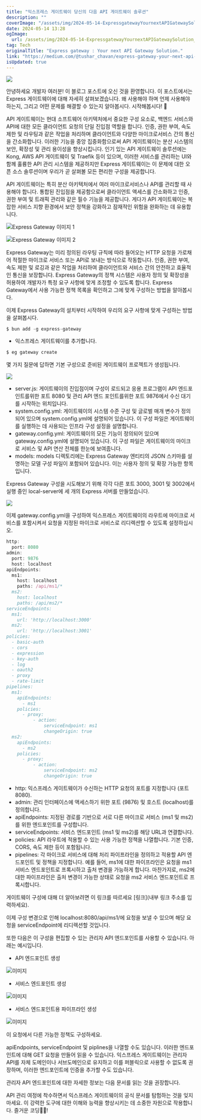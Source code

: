 ```yaml
---
title: "익스프레스 게이트웨이 당신의 다음 API 게이트웨이 솔루션"
description: ""
coverImage: "/assets/img/2024-05-14-ExpressgatewayYournextAPIGatewaySolution_0.png"
date: 2024-05-14 13:28
ogImage: 
  url: /assets/img/2024-05-14-ExpressgatewayYournextAPIGatewaySolution_0.png
tag: Tech
originalTitle: "Express gateway : Your next API Gateway Solution."
link: "https://medium.com/@tushar_chavan/express-gateway-your-next-api-gateway-solution-658587e37e11"
isUpdated: true
---
```





<img src="/assets/img/2024-05-14-ExpressgatewayYournextAPIGatewaySolution_0.png" />

안녕하세요 개발자 여러분! 이 블로그 포스트에 오신 것을 환영합니다. 이 포스트에서는 Express 게이트웨이에 대해 자세히 살펴보겠습니다. 왜 사용해야 하며 언제 사용해야 하는지, 그리고 어떤 문제를 해결할 수 있는지 알아봅시다. 시작해봅시다! 🚀

API 게이트웨이는 현대 소프트웨어 아키텍처에서 중요한 구성 요소로, 백엔드 서비스와 API에 대한 모든 클라이언트 요청의 단일 진입점 역할을 합니다. 인증, 권한 부여, 속도 제한 및 라우팅과 같은 작업을 처리하며 클라이언트와 다양한 마이크로서비스 간의 통신을 간소화합니다. 이러한 기능을 중앙 집중화함으로써 API 게이트웨이는 분산 시스템의 보안, 확장성 및 관리 용이성을 향상시킵니다. 인기 있는 API 게이트웨이 솔루션에는 Kong, AWS API 게이트웨이 및 Traefik 등이 있으며, 이러한 서비스를 관리하는 UI와 함께 훌륭한 API 관리 시스템을 제공하지만 Express 게이트웨이는 이 문제에 대한 오픈 소스 솔루션이며 우리가 곧 살펴볼 모든 편리한 구성을 제공합니다.

API 게이트웨이는 특히 분산 아키텍처에서 여러 마이크로서비스나 API를 관리할 때 사용해야 합니다. 통합된 진입점을 제공함으로써 클라이언트 액세스를 간소화하고 인증, 권한 부여 및 트래픽 관리와 같은 필수 기능을 제공합니다. 게다가 API 게이트웨이는 복잡한 서비스 지향 환경에서 보안 정책을 강화하고 잠재적인 위험을 완화하는 데 유용합니다.




![Express Gateway 이미지 1](/assets/img/2024-05-14-ExpressgatewayYournextAPIGatewaySolution_1.png)

![Express Gateway 이미지 2](/assets/img/2024-05-14-ExpressgatewayYournextAPIGatewaySolution_2.png)

Express Gateway는 미리 정의된 라우팅 규칙에 따라 들어오는 HTTP 요청을 가로채어 적절한 마이크로 서비스 또는 API로 보내는 방식으로 작동합니다. 인증, 권한 부여, 속도 제한 및 로깅과 같은 작업을 처리하여 클라이언트와 서비스 간의 안전하고 효율적인 통신을 보장합니다. Express Gateway의 정책 시스템은 사용자 정의 및 확장성을 허용하여 개발자가 특정 요구 사항에 맞게 조정할 수 있도록 합니다. Express Gateway에서 사용 가능한 정책 목록을 확인하고 그에 맞게 구성하는 방법을 알아봅시다.

이제 Express Gateway의 설치부터 시작하여 우리의 요구 사항에 맞게 구성하는 방법을 살펴봅시다.




```js
$ bun add -g express-gateway
```

- 익스프레스 게이트웨이를 추가합니다.

```js
$ eg gateway create
```

몇 가지 질문에 답하면 기본 구성으로 준비된 게이트웨이 프로젝트가 생성됩니다.



<img src="/assets/img/2024-05-14-ExpressgatewayYournextAPIGatewaySolution_3.png" />

- server.js: 게이트웨이의 진입점이며 구성이 로드되고 응용 프로그램이 API 엔드포인트를위한 포트 8080 및 관리 API 엔드 포인트를위한 포트 9876에서 수신 대기를 시작하는 위치입니다.
- system.config.yml: 게이트웨이의 시스템 수준 구성 및 글로벌 매개 변수가 정의되어 있으며 system.config.yml에 설명되어 있습니다. 이 구성 파일은 게이트웨이를 실행하는 데 사용되는 인프라 구성 설정을 설명합니다.
- gateway.config.yml: 게이트웨이의 모든 기능이 정의되어 있으며 gateway.config.yml에 설명되어 있습니다. 이 구성 파일은 게이트웨이의 마이크로 서비스 및 API 연산 전체를 한눈에 보여줍니다.
- models: models 디렉토리에는 Express Gateway 엔티티의 JSON 스키마를 설명하는 모델 구성 파일이 포함되어 있습니다. 이는 사용자 정의 및 확장 가능한 항목입니다.

Express Gateway 구성을 시도해보기 위해 각각 다른 포트 3000, 3001 및 3002에서 실행 중인 local-server에 세 개의 Express 서버를 만들었습니다.

<img src="/assets/img/2024-05-14-ExpressgatewayYournextAPIGatewaySolution_4.png" />



이제 gateway.config.yml을 구성하여 익스프레스 게이트웨이의 라우트에 마이크로 서비스를 포함시켜서 요청을 지정된 마이크로 서비스로 리디렉션할 수 있도록 설정하십시오.

```js
http:
  port: 8080
admin:
  port: 9876
  host: localhost
apiEndpoints:
  ms1:
    host: localhost
    paths: /api/ms1/*
  ms2:
    host: localhost
    paths: /api/ms2/*
serviceEndpoints:
  ms1:
    url: 'http://localhost:3000'
  ms2:
    url: 'http://localhost:3001'
policies:
  - basic-auth
  - cors
  - expression
  - key-auth
  - log
  - oauth2
  - proxy
  - rate-limit
pipelines:
  ms1:
    apiEndpoints:
      - ms1
    policies:
      - proxy:
          - action:
              serviceEndpoint: ms1
              changeOrigin: true
  ms2:
    apiEndpoints:
      - ms2
    policies:
      - proxy:
          - action:
              serviceEndpoint: ms2
              changeOrigin: true
```

- http: 익스프레스 게이트웨이가 수신하는 HTTP 요청의 포트를 지정합니다 (포트 8080).
- admin: 관리 인터페이스에 액세스하기 위한 포트 (9876) 및 호스트 (localhost)를 정의합니다.
- apiEndpoints: 지정된 경로를 기반으로 서로 다른 마이크로 서비스 (ms1 및 ms2)를 위한 엔드포인트를 구성합니다.
- serviceEndpoints: 서비스 엔드포인트 (ms1 및 ms2)를 해당 URL과 연결합니다.
- policies: API 라우트에 적용할 수 있는 사용 가능한 정책을 나열합니다. 기본 인증, CORS, 속도 제한 등이 포함됩니다.
- pipelines: 각 마이크로 서비스에 대해 처리 파이프라인을 정의하고 적용할 API 엔드포인트 및 정책을 지정합니다. 예를 들어, ms1에 대한 파이프라인은 요청을 ms1 서비스 엔드포인트로 프록시하고 출처 변경을 가능하게 합니다. 마찬가지로, ms2에 대한 파이프라인은 출처 변경이 가능한 상태로 요청을 ms2 서비스 엔드포인트로 프록시합니다.

게이트웨이 구성에 대해 더 알아보려면 이 링크를 따르세요 [링크](내부 링크 주소를 입력하세요).



이제 구성 변경으로 인해 localhost:8080/api/ms1/에 요청을 보낼 수 있으며 해당 요청을 serviceEndpoint에 리디렉션할 것입니다.

또한 다음은 이 구성을 편집할 수 있는 관리자 API 엔드포인트를 사용할 수 있습니다. 아래는 예시입니다.

- API 엔드포인트 생성

![이미지](/assets/img/2024-05-14-ExpressgatewayYournextAPIGatewaySolution_5.png)



- 서비스 엔드포인트 생성

![이미지](/assets/img/2024-05-14-ExpressgatewayYournextAPIGatewaySolution_6.png)

- 서비스 엔드포인트용 파이프라인 생성

![이미지](/assets/img/2024-05-14-ExpressgatewayYournextAPIGatewaySolution_7.png)



이 요청에서 다른 가능한 정책도 구성하세요.

apiEndpoints, serviceEndpoint 및 piplines을 나열할 수도 있습니다. 이러한 엔드포인트에 대해 GET 요청을 만들어 읽을 수 있습니다. 익스프레스 게이트웨이는 관리자 API를 자체 도메인이나 서브도메인으로 유지하고 이를 퍼블릭으로 사용할 수 없도록 권장하며, 이러한 엔드포인트에 인증을 추가할 수도 있습니다.

관리자 API 엔드포인트에 대한 자세한 정보는 다음 문서를 읽는 것을 권장합니다.

API 관리 여정에 착수하면서 익스프레스 게이트웨이의 공식 문서를 탐험하는 것을 잊지 마세요. 이 강력한 도구에 대한 이해와 능력을 향상시키는 데 소중한 자원으로 작용합니다. 즐거운 코딩👨‍💻️!
